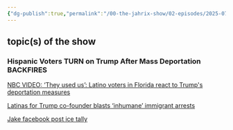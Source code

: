 ```yaml
---
{"dg-publish":true,"permalink":"/00-the-jahrix-show/02-episodes/2025-07-07/","tags":["jahrixshow","filmed","edited","published"],"created":"2025-07-06T21:22:22.114-04:00","updated":"2025-07-09T13:47:01.385-04:00"}
---
```


## topic(s) of the show 
### **Hispanic Voters TURN on Trump After Mass Deportation BACKFIRES**
[NBC VIDEO: ‘They used us’: Latino voters in Florida react to Trump's deportation measures](https://www.youtube.com/watch?v=aGq3yEM7iLM) 

[Latinas for Trump co-founder blasts ‘inhumane’ immigrant arrests](https://thehill.com/immigration/5339542-latinas-for-trump-co-founder-blasts-mass-deportations/)

[Jake facebook post ice tally](https://cdn.discordapp.com/attachments/769130131452985344/1391612493519913001/jake.png?ex=686c87a1&is=686b3621&hm=263b7738ad789b1b89239eeba001babb9e6e0cac303e043a9c83dacbe740930f&)
